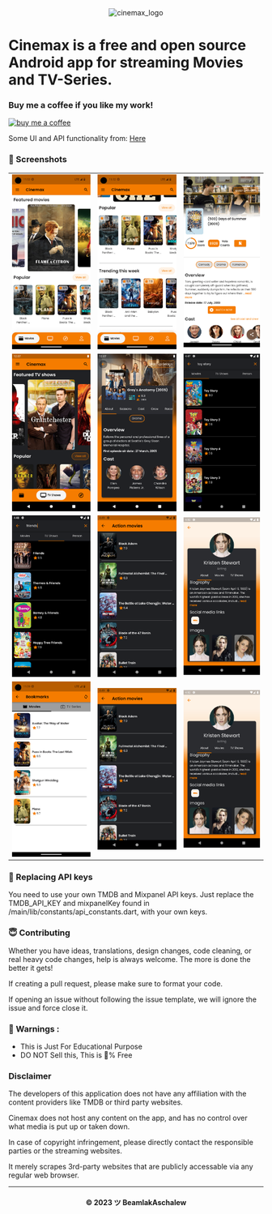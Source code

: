 <div align="center">
  <img src="https://user-images.githubusercontent.com/72562470/179736437-3e8f7dfe-2132-496d-956a-3e10de35eb96.png" width="200" height="200" alt="cinemax_logo">
</div>

<h1><b>Cinemax is a free and open source Android app for streaming Movies and TV-Series.</b></h1>

<h3>Buy me a coffee if you like my work!</h3>
<a href="https://www.buymeacoffee.com/cinemaxapp"><img src="https://helloimjessa.files.wordpress.com/2021/06/bmc-button.png" height="90" width="320.4" alt="buy me a coffee"></a>

Some UI and API functionality from: [Here](https://github.com/bimsina/Matinee-Flutter)



### 📱 Screenshots
<table style={border:"none"}>
  <tr>
    <td><img src="https://raw.githubusercontent.com/BeamlakAschalew/beamlakaschalew.github.io/2f0bb762cd53901c6234628d13816974a9caab3c/cinemax/res/assets/images/Screenshot_1676710325-min.png" alt="Screenshot 2"/></td>
    <td><img src="https://raw.githubusercontent.com/BeamlakAschalew/beamlakaschalew.github.io/2f0bb762cd53901c6234628d13816974a9caab3c/cinemax/res/assets/images/Screenshot_1676710346-min.png" alt="Screenshot 1"/></td>
    <td><img src="https://raw.githubusercontent.com/BeamlakAschalew/beamlakaschalew.github.io/2f0bb762cd53901c6234628d13816974a9caab3c/cinemax/res/assets/images/Screenshot_1676710394-min.png" alt="Screenshot 3"/></td>
  </tr>
  <tr>
    <td><img src="https://raw.githubusercontent.com/BeamlakAschalew/beamlakaschalew.github.io/main/cinemax/res/assets/images/Screenshot_1665745067.png" alt="Screenshot 1"/></td>
    <td><img src="https://raw.githubusercontent.com/BeamlakAschalew/beamlakaschalew.github.io/main/cinemax/res/assets/images/Screenshot_1665745337.png" alt="Screenshot 2"/></td>
    <td><img src="https://raw.githubusercontent.com/BeamlakAschalew/beamlakaschalew.github.io/main/cinemax/res/assets/images/Screenshot_1667389674.png" alt="Screenshot 3"/></td>
  </tr>
  <tr>
    <td><img src="https://raw.githubusercontent.com/BeamlakAschalew/beamlakaschalew.github.io/main/cinemax/res/assets/images/Screenshot_1667389716.png" alt="Screenshot 1"/></td>
    <td><img src="https://raw.githubusercontent.com/BeamlakAschalew/beamlakaschalew.github.io/main/cinemax/res/assets/images/Screenshot_1667389747.png" alt="Screenshot 1"/></td>
    <td><img src="https://raw.githubusercontent.com/BeamlakAschalew/beamlakaschalew.github.io/main/cinemax/res/assets/images/Screenshot_1667389858.png" alt="Screenshot 1"/></td>
  </tr>
   <tr>
    <td><img src="https://raw.githubusercontent.com/BeamlakAschalew/beamlakaschalew.github.io/2f0bb762cd53901c6234628d13816974a9caab3c/cinemax/res/assets/images/Screenshot_1676710766-min.png" alt="Screenshot 1"/></td>
    <td><img src="https://raw.githubusercontent.com/BeamlakAschalew/beamlakaschalew.github.io/main/cinemax/res/assets/images/Screenshot_1667389747.png" alt="Screenshot 1"/></td>
    <td><img src="https://raw.githubusercontent.com/BeamlakAschalew/beamlakaschalew.github.io/main/cinemax/res/assets/images/Screenshot_1667389858.png" alt="Screenshot 1"/></td>
  </tr>
</table>

### 🔐 Replacing API keys

You need to use your own TMDB and Mixpanel API keys. Just replace the TMDB_API_KEY and mixpanelKey found in /main/lib/constants/api_constants.dart, with your own keys.

### 😇 Contributing

Whether you have ideas, translations, design changes, code cleaning, or real heavy code changes, help is always welcome. The more is done the better it gets!

If creating a pull request, please make sure to format your code.

If opening an issue without following the issue template, we will ignore the issue and force close it.

### 🚸 Warnings :

- This is Just For Educational Purpose
- DO NOT Sell this, This is 💯% Free

### Disclaimer

The developers of this application does not have any affiliation with the content providers like TMDB or third party websites.

Cinemax does not host any content on the app, and has no control over what media is put up or taken down.

In case of copyright infringement, please directly contact the responsible parties or the streaming websites.

It merely scrapes 3rd-party websites that are publicly accessable via any regular web browser.

---
<h4 align='center'>© 2023 ツ BeamlakAschalew</h4>

<!-- DO NOT REMOVE THIS CREDIT 🤬 -->

